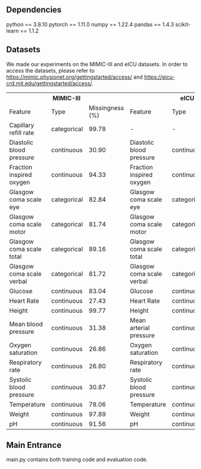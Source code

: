 ## Dependencies
python == 3.8.10 pytorch == 1.11.0 numpy == 1.22.4 pandas == 1.4.3 scikit-learn == 1.1.2 

## Datasets
We made our experiments on the MIMIC-III and eICU datasets. In order to access the datasets, please refer to  https://mimic.physionet.org/gettingstarted/access/ and https://eicu-crd.mit.edu/gettingstarted/access/. 
<table>
	<tr>
	    <th colspan="3">MIMIC-III</th>
	    <th colspan="3">eICU</th>  
	</tr >
	<tr>
	    <td>Feature</td>
	    <td>Type</td>
		  <td>Missingness (%)</td>
		  <td>Feature</td>
	    <td>Type</td>
      <td>Missingness (%)</td>
	</tr>
  <tr>
	    <td>Capillary refill rate</td>
	    <td>categorical</td>
		  <td>99.78</td>
		  <td>-</td>
	    <td>-</td>
      <td>-</td>
	</tr>
  <tr>
	    <td>Diastolic blood pressure</td>
	    <td>continuous</td>
		  <td>30.90</td>
		  <td>Diastolic blood pressure</td>
	    <td>continuous</td>
      <td>33.80</td>
	</tr>
  <tr>
	    <td>Fraction inspired oxygen</td>
	    <td>continuous</td>
		  <td>94.33</td>
		  <td>Fraction inspired oxygen</td>
	    <td>continuous</td>
      <td>98.14</td>
	</tr>
  <tr>
	    <td>Glasgow coma scale eye</td>
	    <td>categorical</td>
		  <td>82.84</td>
		  <td>Glasgow coma scale eye</td>
	    <td>categorical</td>
      <td>83.42</td>
	</tr>
  <tr>
	    <td>Glasgow coma scale motor</td>
	    <td>categorical</td>
		  <td>81.74</td>
		  <td>Glasgow coma scale motor</td>
	    <td>categorical</td>
      <td>83.43</td>
	</tr>
  <tr>
	    <td>Glasgow coma scale total</td>
	    <td>categorical</td>
		  <td>89.16</td>
		  <td>Glasgow coma scale total</td>
	    <td>categorical</td>
      <td>81.70</td>
	</tr>
  <tr>
	    <td>Glasgow coma scale verbal</td>
	    <td>categorical</td>
		  <td>81.72</td>
		  <td>Glasgow coma scale verbal</td>
	    <td>categorical</td>
      <td>83.54</td>
	</tr>
  <tr>
	    <td>Glucose</td>
	    <td>continuous</td>
		  <td>83.04</td>
		  <td>Glucose</td>
	    <td>continuous</td>
      <td>83.89</td>
	</tr>
  <tr>
	    <td>Heart Rate</td>
	    <td>continuous</td>
		  <td>27.43</td>
		  <td>Heart Rate</td>
	    <td>continuous</td>
      <td>27.45</td>
	</tr>
  <tr>
	    <td>Height</td>
	    <td>continuous</td>
		  <td>99.77</td>
		  <td>Height</td>
	    <td>continuous</td>
      <td>99.19</td>
	</tr>
  <tr>
	    <td>Mean blood pressure</td>
	    <td>continuous</td>
		  <td>31.38</td>
		  <td>Mean arterial pressure</td>
	    <td>continuous</td>
      <td>96.53</td>
	</tr>
  <tr>
	    <td>Oxygen saturation</td>
	    <td>continuous</td>
		  <td>26.86</td>
		  <td>Oxygen saturation</td>
	    <td>continuous</td>
      <td>38.12</td>
	</tr>
  <tr>
	    <td>Respiratory rate</td>
	    <td>continuous</td>
		  <td>26.80</td>
		  <td>Respiratory rate</td>
	    <td>continuous</td>
      <td>33.11</td>
	</tr>
  <tr>
	    <td>Systolic blood pressure</td>
	    <td>continuous</td>
		  <td>30.87</td>
		  <td>Systolic blood pressure</td>
	    <td>continuous</td>
      <td>33.80</td>
	</tr>
  <tr>
	    <td>Temperature</td>
	    <td>continuous</td>
		  <td>78.06</td>
		  <td>Temperature</td>
	    <td>continuous</td>
      <td>76.35</td>
	</tr>
  <tr>
	    <td>Weight</td>
	    <td>continuous</td>
		  <td>97.89</td>
		  <td>Weight</td>
	    <td>continuous</td>
      <td>98.65</td>
	</tr>
  <tr>
	    <td>pH</td>
	    <td>continuous</td>
		  <td>91.56</td>
		  <td>pH</td>
	    <td>continuous</td>
      <td>97.91</td>
	</tr>
</table>

## Main Entrance
main.py contains both training code and evaluation code.  
